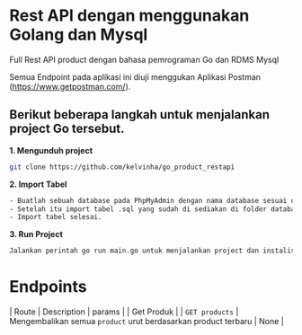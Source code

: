 # Rest API dengan menggunakan Golang dan Mysql

Full Rest API product dengan bahasa pemrograman Go dan RDMS Mysql

Semua Endpoint pada aplikasi ini diuji menggukan Aplikasi Postman (https://www.getpostman.com/).

## Berikut beberapa langkah untuk menjalankan project Go tersebut.

**1. Mengunduh project**

```bash
git clone https://github.com/kelvinha/go_product_restapi

```

**2. Import Tabel**

```bash
- Buatlah sebuah database pada PhpMyAdmin dengan nama database sesuai dengan yang ada pada folder config.
- Setelah itu import tabel .sql yang sudah di sediakan di folder database
- Import tabel selesai.

```

**3. Run Project**

```bash
Jalankan perintah go run main.go untuk menjalankan project dan instalisasi package / library yang dibutuhkan

```

# Endpoints

| Route | Description | params |
| Get Produk |
| `GET products` | Mengembalikan semua `product` urut berdasarkan product terbaru | None |

<br>
